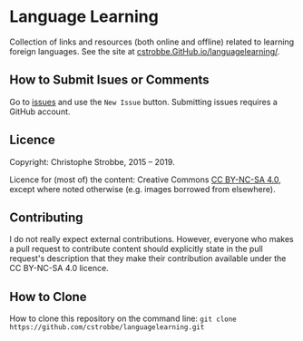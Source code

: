 # Language Learning

Collection of links and resources (both online and offline) related to learning foreign languages. 
See the site at 
[cstrobbe.GitHub.io/languagelearning/](http://cstrobbe.github.io/languagelearning/).

## How to Submit Isues or Comments
Go to [issues](https://github.com/cstrobbe/AccessibilityResources/issues) 
and use the `New Issue` button.
Submitting issues requires a GitHub account.

## Licence 

Copyright: Christophe Strobbe, 2015 – 2019.

Licence for (most of) the content: Creative Commons [CC BY-NC-SA 4.0](Licence_CC-BY-NC-SA-4.0.html),
except where noted otherwise (e.g. images borrowed from elsewhere).

## Contributing
I do not really expect external contributions. 
However, everyone who makes a pull request to contribute content should explicitly state 
in the pull request's description that they make their contribution available under the CC BY-NC-SA 4.0 licence.

## How to Clone
How to clone this repository on the command line:
    `git clone https://github.com/cstrobbe/languagelearning.git`
